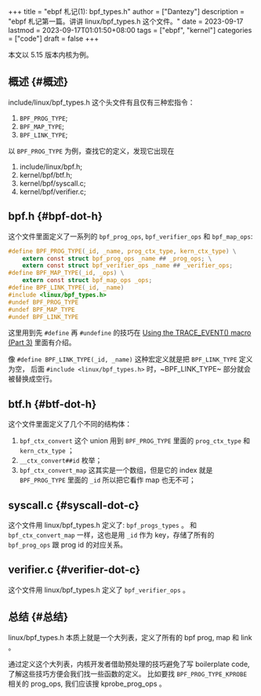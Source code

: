 +++
title = "ebpf 札记(1): bpf_types.h"
author = ["Dantezy"]
description = "ebpf 札记第一篇。讲讲 linux/bpf_types.h 这个文件。"
date = 2023-09-17
lastmod = 2023-09-17T01:01:50+08:00
tags = ["ebpf", "kernel"]
categories = ["code"]
draft = false
+++

本文以 5.15 版本内核为例。


## 概述 {#概述}

include/linux/bpf_types.h 这个头文件有且仅有三种宏指令：

1.  `BPF_PROG_TYPE`;
2.  `BPF_MAP_TYPE`;
3.  `BPF_LINK_TYPE`;

以 `BPF_PROG_TYPE` 为例，查找它的定义，发现它出现在

1.  include/linux/bpf.h;
2.  kernel/bpf/btf.h;
3.  kernel/bpf/syscall.c;
4.  kernel/bpf/verifier.c;


## bpf.h {#bpf-dot-h}

这个文件里面定义了一系列的 `bpf_prog_ops`, `bpf_verifier_ops` 和 `bpf_map_ops`:

```c
#define BPF_PROG_TYPE(_id, _name, prog_ctx_type, kern_ctx_type) \
	extern const struct bpf_prog_ops _name ## _prog_ops; \
	extern const struct bpf_verifier_ops _name ## _verifier_ops;
#define BPF_MAP_TYPE(_id, _ops) \
	extern const struct bpf_map_ops _ops;
#define BPF_LINK_TYPE(_id, _name)
#include <linux/bpf_types.h>
#undef BPF_PROG_TYPE
#undef BPF_MAP_TYPE
#undef BPF_LINK_TYPE
```

这里用到先 `#define` 再 `#undefine` 的技巧在 [Using the TRACE_EVENT() macro (Part 3)](https://lwn.net/Articles/383362/) 里面有介绍。

像 `#define BPF_LINK_TYPE(_id, _name)` 这种宏定义就是把 `BPF_LINK_TYPE` 定义为空，
后面 `#include <linux/bpf_types.h>` 时，~BPF_LINK_TYPE~ 部分就会被替换成空行。


## btf.h {#btf-dot-h}

这个文件里面定义了几个不同的结构体：

1.  `bpf_ctx_convert` 这个 union 用到 `BPF_PROG_TYPE` 里面的 `prog_ctx_type` 和 `kern_ctx_type` ；
2.  `__ctx_convert##id` 枚举；
3.  `bpf_ctx_convert_map` 这其实是一个数组，但是它的 index 就是 `BPF_PROG_TYPE` 里面的 `_id` 所以把它看作 map 也无不可；


## syscall.c {#syscall-dot-c}

这个文件用 linux/bpf_types.h 定义了: `bpf_progs_types` 。
和 `bpf_ctx_convert_map` 一样，这也是用 `_id` 作为 key，存储了所有的 `bpf_prog_ops` 跟 prog id 的对应关系。


## verifier.c {#verifier-dot-c}

这个文件用 linux/bpf_types.h 定义了 `bpf_verifier_ops` 。


## 总结 {#总结}

linux/bpf_types.h 本质上就是一个大列表，定义了所有的 bpf prog, map 和 link 。

通过定义这个大列表，内核开发者借助预处理的技巧避免了写 boilerplate code, 了解这些技巧方便会我们找一些函数的定义。
比如要找 `BPF_PROG_TYPE_KPROBE` 相关的 prog_ops, 我们应该搜 kprobe_prog_ops 。